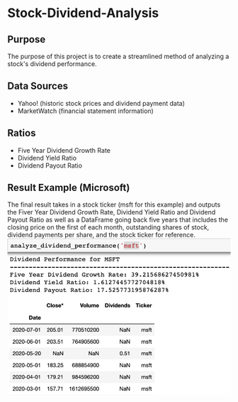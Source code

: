 # Stock-Dividend-Analysis
## Purpose
The purpose of this project is to create a streamlined method of analyzing a stock's dividend performance. 
## Data Sources
- Yahoo! (historic stock prices and dividend payment data)
- MarketWatch (financial statement information)
## Ratios 
- Five Year Dividend Growth Rate
- Dividend Yield Ratio
- Dividend Payout Ratio
## Result Example (Microsoft)
The final result takes in a stock ticker (msft for this example) and outputs the Fiver Year Dividend Growth Rate, Dividend Yield Ratio and Dividend Payout Ratio as well as a DataFrame going back five years that includes the closing price on the first of each month, outstanding shares of stock, dividend payments per share, and the stock ticker for reference. <br />
![Screenshot](dividend_analysis_result.png)
